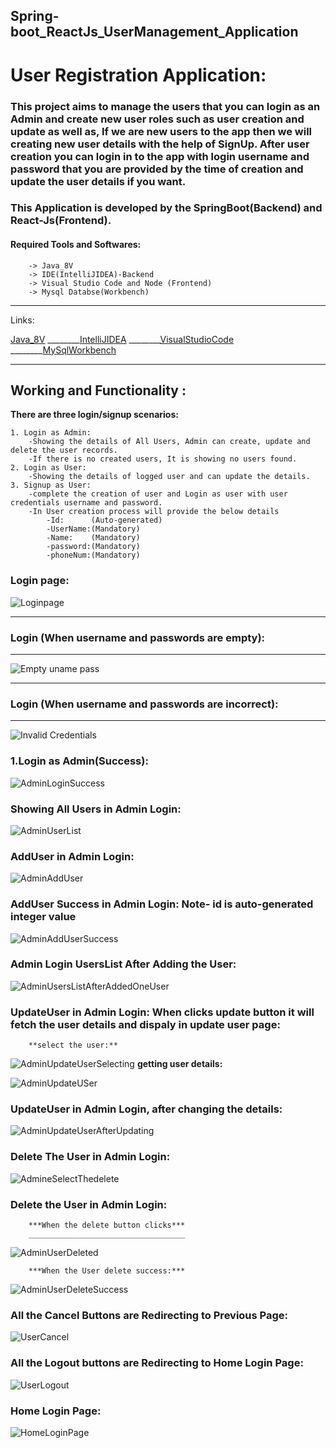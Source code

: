 ## Spring-boot_ReactJs_UserManagement_Application
# User Registration Application: 
### This project aims to manage the users that you can login as an Admin and create new user roles such as user creation and update as well as, If we are new users to the app then we will creating new user details with the help of SignUp. After user creation you can login in to the app with login username and password that you are provided by the time of creation and update the user details if you want.
### This Application is developed by the SpringBoot(Backend) and React-Js(Frontend).


#### Required Tools and Softwares:
        -> Java_8V
        -> IDE(IntelliJIDEA)-Backend
        -> Visual Studio Code and Node (Frontend)
        -> Mysql Databse(Workbench)


__________________________________________________________________________
Links:

[Java_8V](https://www.oracle.com/java/technologies/downloads"download")
________[IntelliJIDEA](https://www.jetbrains.com/idea/download"download")
________[VisualStudioCode](https://https://code.visualstudio.com/download"download")
________[MySqlWorkbench](https://https://dev.mysql.com/downloads/workbench/"download")
 
       

___________________________________________________________________

## Working and Functionality :
     
**There are three login/signup scenarios:**

    1. Login as Admin:
        -Showing the details of All Users, Admin can create, update and delete the user records.
        -If there is no created users, It is showing no users found.
    2. Login as User:
        -Showing the details of logged user and can update the details.
    3. Signup as User:
        -complete the creation of user and Login as user with user credentials username and password.
        -In User creation process will provide the below details
            -Id:      (Auto-generated)
            -UserName:(Mandatory)
            -Name:    (Mandatory)
            -password:(Mandatory)
            -phoneNum:(Mandatory)

### Login page:

![Loginpage](https://user-images.githubusercontent.com/85600714/134907303-d7510734-4d57-4e7b-b505-9746320711db.png)
___________
    
### Login (When username and passwords are empty):
___________

![Empty uname pass](https://user-images.githubusercontent.com/85600714/134908174-ac3e547f-6828-4fd1-aedf-1db3c1ad23e7.png)
_________

### Login (When username and passwords are incorrect):
_________

![Invalid Credentials](https://user-images.githubusercontent.com/85600714/134909322-8d409546-e581-4f9b-9758-a7da72dbf804.png)

### 1.Login as Admin(Success):

![AdminLoginSuccess](https://user-images.githubusercontent.com/85600714/134929844-d9195a4e-ba97-4d85-9e89-243636e6a634.png)

### Showing All Users in Admin Login:

![AdminUserList](https://user-images.githubusercontent.com/85600714/134930465-732b11c2-3676-4072-b1da-4d44434f407e.png)

### AddUser in Admin Login:

![AdminAddUser](https://user-images.githubusercontent.com/85600714/134931741-b2673289-e239-4546-b82d-f8be017426ba.png)

### AddUser Success in Admin Login: Note- id is auto-generated integer value

![AdminAddUserSuccess](https://user-images.githubusercontent.com/85600714/134932047-d22ec530-8ab6-48cf-b494-32f44dc3b727.png)

### Admin Login UsersList After Adding the User:
![AdminUsersListAfterAddedOneUser](https://user-images.githubusercontent.com/85600714/134932572-8c469738-6559-469e-a035-a2dfa344a163.png)
### UpdateUser in Admin Login: When clicks update button it will fetch the user details and dispaly in update user page:

        **select the user:**
![AdminUpdateUserSelecting](https://user-images.githubusercontent.com/85600714/134933545-50d67f49-4f88-48fe-9771-89544641b690.png)
        **getting user details:**
        
![AdminUpdateUSer](https://user-images.githubusercontent.com/85600714/134934106-9375c458-f69a-47aa-9a6a-76704f32b966.png)

### UpdateUser in Admin Login, after changing the details:

![AdminUpdateUserAfterUpdating](https://user-images.githubusercontent.com/85600714/134934932-57833b9b-b8e8-4a07-baa5-6c9a2727de63.png)

### Delete The User in Admin Login:

![AdmineSelectThedelete](https://user-images.githubusercontent.com/85600714/134946376-3ec55f59-447b-421e-a593-eb006e1ffcfa.png)

### Delete the User in Admin Login:

        ***When the delete button clicks***
        ___________________________________

![AdminUserDeleted](https://user-images.githubusercontent.com/85600714/134947149-a646d416-32f9-4999-9512-1a20309abf54.png)

        ***When the User delete success:***
        

![AdminUserDeleteSuccess](https://user-images.githubusercontent.com/85600714/134947270-505a0853-a336-40e8-96a8-ad59c44bbcf5.png)

### All the Cancel Buttons are Redirecting to Previous Page:

![UserCancel](https://user-images.githubusercontent.com/85600714/134947734-8c7997aa-7b36-40e0-b9c8-3c9e926aa768.png)

### All the Logout buttons are Redirecting to Home Login Page:


![UserLogout](https://user-images.githubusercontent.com/85600714/134948132-771e1cc1-0d41-4f59-8f94-5bdbed3689ac.png)

### Home Login Page:

![HomeLoginPage](https://user-images.githubusercontent.com/85600714/134948487-d92c6e9e-2ade-44b2-add6-88716e488b6e.png)

